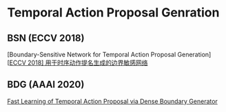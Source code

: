 # Temporal Action Proposal Genration

## BSN (ECCV 2018)
[Boundary-Sensitive Network for Temporal Action Proposal Generation]  
 [[ECCV 2018\] 用于时序动作提名生成的边界敏感网络](https://zhuanlan.zhihu.com/p/39327364)
## BDG (AAAI 2020)
[Fast Learning of Temporal Action Proposal via Dense Boundary Generator](https://arxiv.org/abs/1911.04127)